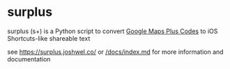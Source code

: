 # surplus

surplus (s+) is a Python script to convert [Google Maps Plus Codes](https://maps.google.com/pluscodes/)
to iOS Shortcuts-like shareable text

see <https://surplus.joshwel.co/>
or [/docs/index.md](../../docs/index.md)
for more information and documentation
